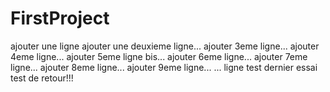 # FirstProject
ajouter une ligne
ajouter une deuxieme ligne...
ajouter 3eme ligne...
ajouter 4eme ligne...
ajouter 5eme ligne bis...
ajouter 6eme ligne...
ajouter 7eme ligne...
ajouter 8eme ligne...
ajouter 9eme ligne...
...
ligne test
dernier essai
test de retour!!!

